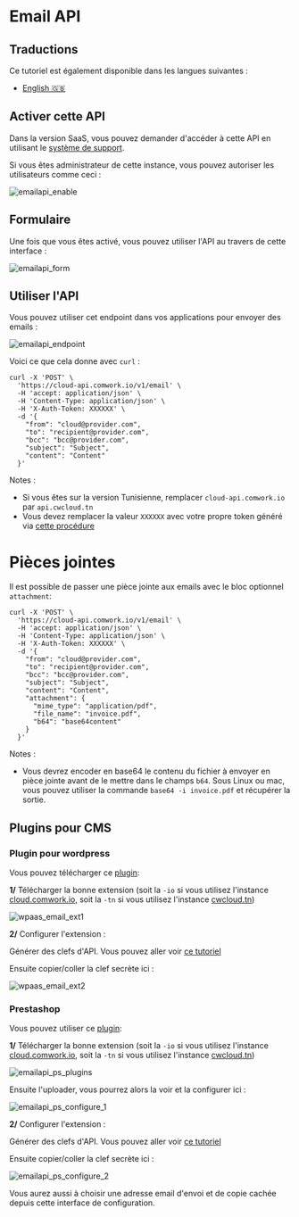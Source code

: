 # Email API

## Traductions

Ce tutoriel est également disponible dans les langues suivantes :
* [English 🇬🇧](../../../tutorials/emailapi.md)

## Activer cette API

Dans la version SaaS, vous pouvez demander d'accéder à cette API en utilisant le [système de support](./console/public/support.md).

Si vous êtes administrateur de cette instance, vous pouvez autoriser les utilisateurs comme ceci :

![emailapi_enable](../../../img/emailapi_enable.png)

## Formulaire

Une fois que vous êtes activé, vous pouvez utiliser l'API au travers de cette interface :

![emailapi_form](../../../img/emailapi_form.png)

## Utiliser l'API

Vous pouvez utiliser cet endpoint dans vos applications pour envoyer des emails :

![emailapi_endpoint](../../../img/emailapi_endpoint.png)

Voici ce que cela donne avec `curl` :

```shell
curl -X 'POST' \
  'https://cloud-api.comwork.io/v1/email' \
  -H 'accept: application/json' \
  -H 'Content-Type: application/json' \
  -H 'X-Auth-Token: XXXXXX' \
  -d '{
    "from": "cloud@provider.com",
    "to": "recipient@provider.com",
    "bcc": "bcc@provider.com",
    "subject": "Subject",
    "content": "Content"
  }'
```

Notes :
* Si vous êtes sur la version Tunisienne, remplacer `cloud-api.comwork.io` par `api.cwcloud.tn`
* Vous devez remplacer la valeur `XXXXXX` avec votre propre token généré via [cette procédure](./api/api_credentials.md)

# Pièces jointes

Il est possible de passer une pièce jointe aux emails avec le bloc optionnel `attachment`:

```shell
curl -X 'POST' \
  'https://cloud-api.comwork.io/v1/email' \
  -H 'accept: application/json' \
  -H 'Content-Type: application/json' \
  -H 'X-Auth-Token: XXXXXX' \
  -d '{
    "from": "cloud@provider.com",
    "to": "recipient@provider.com",
    "bcc": "bcc@provider.com",
    "subject": "Subject",
    "content": "Content",
    "attachment": {
      "mime_type": "application/pdf",
      "file_name": "invoice.pdf",
      "b64": "base64content"
    }
  }'
```

Notes :
* Vous devrez encoder en base64 le contenu du fichier à envoyer en pièce jointe avant de le mettre dans le champs `b64`. Sous Linux ou mac, vous pouvez utiliser la commande `base64 -i invoice.pdf` et récupérer la sortie.

## Plugins pour CMS

### Plugin pour wordpress

Vous pouvez télécharger ce [plugin](https://gitlab.comwork.io/oss/cwc/cwcloud-wordpress-email):

**1/** Télécharger la bonne extension (soit la `-io` si vous utilisez l'instance [cloud.comwork.io](https://cloud.comwork.io), soit la `-tn` si vous utilisez l'instance [cwcloud.tn](https://www.cwcloud.tn))

![wpaas_email_ext1](../../../img/wpaas_email_ext1.png)

**2/** Configurer l'extension :

Générer des clefs d'API. Vous pouvez aller voir [ce tutoriel](./api/api_credentials.md)

Ensuite copier/coller la clef secrète ici :

![wpaas_email_ext2](../../../img/wpaas_email_ext2.png)

### Prestashop

Vous pouvez utiliser ce [plugin](https://gitlab.comwork.io/oss/cwc/cwcloud-prestashop-email):

**1/** Télécharger la bonne extension (soit la `-io` si vous utilisez l'instance [cloud.comwork.io](https://cloud.comwork.io), soit la `-tn` si vous utilisez l'instance [cwcloud.tn](https://www.cwcloud.tn))

![emailapi_ps_plugins](../../../img/emailapi_ps_plugins.png)

Ensuite l'uploader, vous pourrez alors la voir et la configurer ici :

![emailapi_ps_configure_1](../../../img/emailapi_ps_configure_1.png)

**2/** Configurer l'extension :

Générer des clefs d'API. Vous pouvez aller voir [ce tutoriel](./api/api_credentials.md)

Ensuite copier/coller la clef secrète ici :

![emailapi_ps_configure_2](../../../img/emailapi_ps_configure_2.png)

Vous aurez aussi à choisir une adresse email d'envoi et de copie cachée depuis cette interface de configuration.
